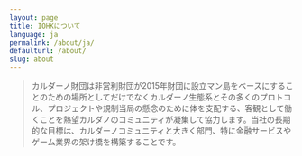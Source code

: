 ```yaml
---
layout: page
title: IOHKについて
language: ja
permalink: /about/ja/
defaulturl: /about/
slug: about
---
```

<blockquote>カルダーノ財団は非営利財団が2015年財団に設立マン島をベースにすることのための場所としてだけでなくカルダーノ生態系とその多くのプロトコル、プロジェクトや規制当局の懸念のために体を支配する、客観として働くことを熱望カルダノのコミュニティが凝集して協力します。当社の長期的な目標は、カルダーノコミュニティと大きく部門、特に金融サービスやゲーム業界の架け橋を構築することです。</blockquote>